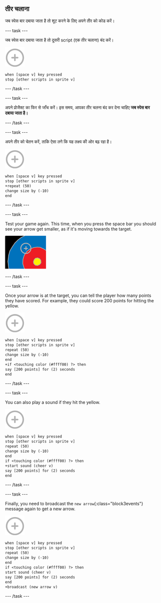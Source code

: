 ## तीर चलाना

जब स्पेस बार दबाया जाता है तो शूट करने के लिए अपने तीर को कोड करें।

\--- task \---

जब स्पेस बार दबाया जाता है तो दूसरी script (एक तीर चलाना) बंद करें। 

![निशाना sprite](images/target-sprite.png)

```blocks3
when [space v] key pressed
stop [other scripts in sprite v]
```

\--- /task \---

\--- task \---

अपने प्रोजैक्ट का फिर से जाँच करें। इस समय, आपका तीर चलना बंद कर देना चाहिए **जब स्पेस बार दबाया जाता है।**

\--- /task \---

\--- task \---

अपने तीर को चेतन करें, ताकि ऐसा लगे कि यह लक्ष्य की ओर बढ़ रहा है।

![लक्ष्य sprite](images/target-sprite.png)

```blocks3
when [space v] key pressed
stop [other scripts in sprite v]
+repeat (50)
change size by (-10)
end
```

\--- /task \---

\--- task \---

Test your game again. This time, when you press the space bar you should see your arrow get smaller, as if it's moving towards the target.

![target with the cross hair on it](images/archery-animate-test.png)

\--- /task \---

\--- task \---

Once your arrow is at the target, you can tell the player how many points they have scored. For example, they could score 200 points for hitting the yellow.

![target sprite](images/target-sprite.png)

```blocks3
when [space v] key pressed
stop [other scripts in sprite v]
repeat (50)
change size by (-10)
end
+if <touching color (#ffff00) ?> then
say [200 points] for (2) seconds
end
```

\--- /task \---

\--- task \---

You can also play a sound if they hit the yellow.

![target sprite](images/target-sprite.png)

```blocks3
when [space v] key pressed
stop [other scripts in sprite v]
repeat (50)
change size by (-10)
end
if <touching color (#ffff00) ?> then
+start sound (cheer v)
say [200 points] for (2) seconds
end
```

\--- /task \---

\--- task \---

Finally, you need to broadcast the `new arrow`{:class="block3events"} message again to get a new arrow.

![target sprite](images/target-sprite.png)

```blocks3
when [space v] key pressed
stop [other scripts in sprite v]
repeat (50)
change size by (-10)
end
if <touching color (#ffff00) ?> then
start sound (cheer v)
say [200 points] for (2) seconds
end
+broadcast (new arrow v)
```

\--- /task \---